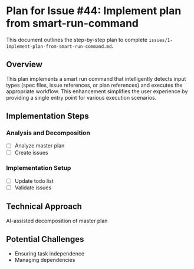 # Plan for Issue #44: Implement plan from smart-run-command

This document outlines the step-by-step plan to complete `issues/1-implement-plan-from-smart-run-command.md`.

## Overview

This plan implements a smart run command that intelligently detects input types (spec files, issue references, or plan references) and executes the appropriate workflow. This enhancement simplifies the user experience by providing a single entry point for various execution scenarios.

## Implementation Steps

### Analysis and Decomposition
- [ ] Analyze master plan
- [ ] Create issues

### Implementation Setup
- [ ] Update todo list
- [ ] Validate issues

## Technical Approach
AI-assisted decomposition of master plan

## Potential Challenges
- Ensuring task independence
- Managing dependencies
